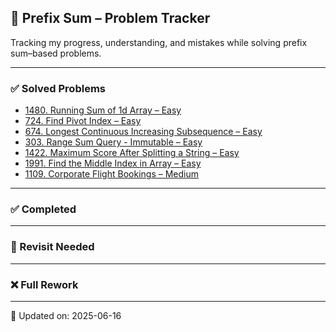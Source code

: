 ## 🔗 Prefix Sum – Problem Tracker  
Tracking my progress, understanding, and mistakes while solving prefix sum–based problems.

---

### ✅ Solved Problems
- [1480. Running Sum of 1d Array – Easy](https://leetcode.com/problems/running-sum-of-1d-array/)
- [724. Find Pivot Index – Easy](https://leetcode.com/problems/find-pivot-index/)
- [674. Longest Continuous Increasing Subsequence – Easy](https://leetcode.com/problems/longest-continuous-increasing-subsequence/)
- [303. Range Sum Query - Immutable – Easy](https://leetcode.com/problems/range-sum-query-immutable/)
- [1422. Maximum Score After Splitting a String – Easy](https://leetcode.com/problems/maximum-score-after-splitting-a-string/)
- [1991. Find the Middle Index in Array – Easy](https://leetcode.com/problems/find-the-middle-index-in-array/)
- [1109. Corporate Flight Bookings – Medium](https://leetcode.com/problems/corporate-flight-bookings/)

---

### ✅ Completed
<!-- Add problems here after full confident revisits -->

---

### 🔁 Revisit Needed
<!-- Add problems here if they require 2nd look or partial clarity -->

---

### ❌ Full Rework
<!-- Add problems here if you forgot logic or code fully -->

---

📝 Updated on: 2025-06-16
